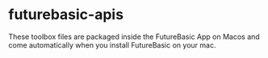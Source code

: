 # futurebasic-apis

These toolbox files are packaged inside the FutureBasic App on Macos and come automatically when you install FutureBasic on your mac.

